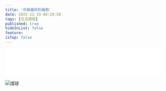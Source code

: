 ```yaml
---
title: '你是最好的梅西'
date: 2022-12-19 08:29:50
tags: [生活感悟]
published: true
hideInList: false
feature: 
isTop: false
---
```

<iframe frameborder="no" border="0" marginwidth="0" marginheight="0" width="100%" height="86" src="//music.163.com/outchain/player?type=2&id=1358089312&auto=1&height=66"></iframe>
<!-- more -->

![煤球](https://blog.shaoyunxiang.cn/post-images/1671409982930.jpeg)